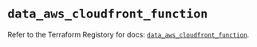 # `data_aws_cloudfront_function`

Refer to the Terraform Registory for docs: [`data_aws_cloudfront_function`](https://www.terraform.io/docs/providers/aws/d/cloudfront_function).

